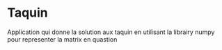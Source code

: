# Taquin
Application qui donne la solution aux taquin en utilisant la librairy numpy pour representer la matrix en quastion
